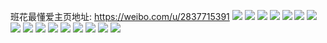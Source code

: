 班花最懂爱主页地址: https://weibo.com/u/2837715391 
![](https://wx4.sinaimg.cn/mw2000/a92419bfgy1h96nvmb8y7j20mh13p7gn.jpg) 
![](https://wx4.sinaimg.cn/mw2000/a92419bfgy1h96nvn8bnqj20pe11rtly.jpg) 
![](https://wx4.sinaimg.cn/mw2000/a92419bfgy1h93atymusxj20u013vk3b.jpg) 
![](https://wx4.sinaimg.cn/mw2000/a92419bfgy1h93atxnok8j20u013dtjf.jpg) 
![](https://wx4.sinaimg.cn/mw2000/a92419bfgy1h7gdkwylg1j20u0137qm9.jpg) 
![](https://wx4.sinaimg.cn/mw2000/a92419bfgy1h7gdky50b5j20u013nngj.jpg) 
![](https://wx4.sinaimg.cn/mw2000/a92419bfgy1h7gdkvk9mrj20u013mkaw.jpg) 
![](https://wx4.sinaimg.cn/mw2000/a92419bfgy1h74syt63cvj20u010aagg.jpg) 
![](https://wx4.sinaimg.cn/mw2000/a92419bfgy1h74syu654wj20u00za100.jpg) 
![](https://wx4.sinaimg.cn/mw2000/a92419bfgy1h6qutfowr9j20u01307gn.jpg) 
![](https://wx4.sinaimg.cn/mw2000/a92419bfgy1h6qutgnvb2j20u012utk8.jpg) 
![](https://wx4.sinaimg.cn/mw2000/a92419bfgy1h6quthhcf6j20u013jwfm.jpg) 
![](https://wx4.sinaimg.cn/mw2000/a92419bfgy1h6qutixhcxj20tz12v3zs.jpg) 
![](https://wx4.sinaimg.cn/mw2000/a92419bfgy1h6m5odvkidj20tl13mmy9.jpg) 
![](https://wx4.sinaimg.cn/mw2000/a92419bfgy1h6m5ofb4xxj20tz12uwfg.jpg) 
![](https://wx4.sinaimg.cn/mw2000/a92419bfgy1h6l397o2gwj20u013eacd.jpg) 
